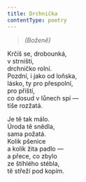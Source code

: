 ```yaml
---
title: Drchnička
contentType: poetry
---
```


<section>

> _(Boženě)_

Krčíš se, drobounká,  
v strništi,  
drchničko rolní.  
Pozdní, i jako od loňska,  
lásko, ty pro přespolní,  
pro příští,  
co dosud v lůnech spí —  
tiše rozžatá.

</section>

<section>

Je tě tak málo.  
Úroda tě snědla,  
sama požatá.  
Kolik pšenice  
a kolik žita padlo —  
a přece, co zbylo  
ze štíhlého stébla,  
tě střeží pod kopím.

</section>
